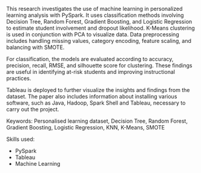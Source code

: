 This research investigates the use of machine learning in personalized learning analysis with PySpark. 
It uses classification methods involving Decision Tree, Random Forest, Gradient Boosting, and Logistic 
Regression to estimate student involvement and dropout likelihood. K-Means clustering is used in 
conjunction with PCA to visualize data. Data preprocessing includes handling missing values, category 
encoding, feature scaling, and balancing with SMOTE. 

For classification, the models are evaluated according to accuracy, precision, recall, RMSE, and silhouette 
score for clustering. These findings are useful in identifying at-risk students and improving instructional practices.

Tableau is deployed to further visualize the insights and findings from the dataset.
The paper also includes information about installing various software, such as Java, Hadoop, 
Spark Shell and Tableau, necessary to carry out the project.


Keywords: Personalised learning dataset, Decision Tree, Random Forest, Gradient Boosting, Logistic 
Regression, KNN, K-Means, SMOTE

Skills used:
* PySpark
* Tableau
* Machine Learning
